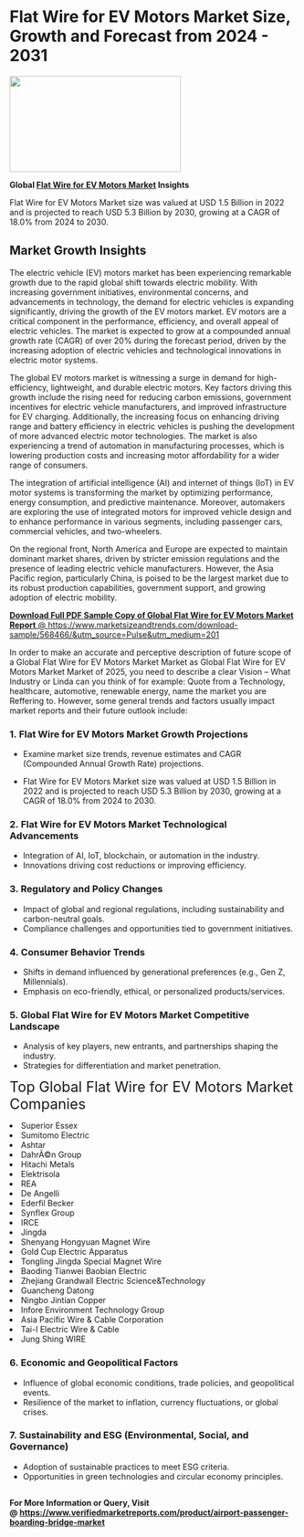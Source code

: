 <H1>Flat Wire for EV Motors Market Size, Growth and Forecast from 2024 - 2031</H1><img class="aligncenter size-medium wp-image-584254" src="https://thirdeyenews.in/wp-content/uploads/2024/09/Global-Market-Research-300x168.jpeg" alt="" width="300" height="168" /><p><strong>Global&nbsp;<a href="https://www.marketsizeandtrends.com/download-sample/568466/&amp;utm_source=Pulse&amp;utm_medium=201">Flat Wire for EV Motors Market</a> Insights</strong></p><p>Flat Wire for EV Motors Market size was valued at USD 1.5 Billion in 2022 and is projected to reach USD 5.3 Billion by 2030, growing at a CAGR of 18.0% from 2024 to 2030.</p><p><h2>Market Growth Insights</h2> <p>The electric vehicle (EV) motors market has been experiencing remarkable growth due to the rapid global shift towards electric mobility. With increasing government initiatives, environmental concerns, and advancements in technology, the demand for electric vehicles is expanding significantly, driving the growth of the EV motors market. EV motors are a critical component in the performance, efficiency, and overall appeal of electric vehicles. The market is expected to grow at a compounded annual growth rate (CAGR) of over 20% during the forecast period, driven by the increasing adoption of electric vehicles and technological innovations in electric motor systems.</p> <p><a href="#"></a></p> <p>The global EV motors market is witnessing a surge in demand for high-efficiency, lightweight, and durable electric motors. Key factors driving this growth include the rising need for reducing carbon emissions, government incentives for electric vehicle manufacturers, and improved infrastructure for EV charging. Additionally, the increasing focus on enhancing driving range and battery efficiency in electric vehicles is pushing the development of more advanced electric motor technologies. The market is also experiencing a trend of automation in manufacturing processes, which is lowering production costs and increasing motor affordability for a wider range of consumers.</p> <p>The integration of artificial intelligence (AI) and internet of things (IoT) in EV motor systems is transforming the market by optimizing performance, energy consumption, and predictive maintenance. Moreover, automakers are exploring the use of integrated motors for improved vehicle design and to enhance performance in various segments, including passenger cars, commercial vehicles, and two-wheelers.</p> <p>On the regional front, North America and Europe are expected to maintain dominant market shares, driven by stricter emission regulations and the presence of leading electric vehicle manufacturers. However, the Asia Pacific region, particularly China, is poised to be the largest market due to its robust production capabilities, government support, and growing adoption of electric mobility.</p> <p><a href="#"></p><p><span class=""><strong>Download Full PDF Sample Copy of Global Flat Wire for EV Motors Market Report</strong> @ <a href="https://www.marketsizeandtrends.com/download-sample/568466/&amp;utm_source=Pulse&amp;utm_medium=201" target="_blank">https://www.marketsizeandtrends.com/download-sample/568466/&amp;utm_source=Pulse&amp;utm_medium=201</a></span></p><p>In order to make an accurate and perceptive description of future scope of a Global&nbsp;Flat Wire for EV Motors Market Market as Global&nbsp;Flat Wire for EV Motors Market Market of 2025, you need to describe a clear Vision &ndash; What Industry or Linda can you think of for example: Quote from a Technology, healthcare, automotive, renewable energy, name the market you are Reffering to. However, some general trends and factors usually impact market reports and their future outlook include:</p><h3>1.&nbsp;<strong>Flat Wire for EV Motors Market Growth Projections</strong></h3><ul><li>Examine market size trends, revenue estimates and CAGR (Compounded Annual Growth Rate) projections.</li><li><p>Flat Wire for EV Motors Market size was valued at USD 1.5 Billion in 2022 and is projected to reach USD 5.3 Billion by 2030, growing at a CAGR of 18.0% from 2024 to 2030.</p></li></ul><h3>2.&nbsp;<strong>Flat Wire for EV Motors Market Technological Advancements</strong></h3><ul><li>Integration of AI, IoT, blockchain, or automation in the industry.</li><li>Innovations driving cost reductions or improving efficiency.</li></ul><h3>3.&nbsp;<strong>Regulatory and Policy Changes</strong></h3><ul><li>Impact of global and regional regulations, including sustainability and carbon-neutral goals.</li><li>Compliance challenges and opportunities tied to government initiatives.</li></ul><h3>4.&nbsp;<strong>Consumer Behavior Trends</strong></h3><ul><li>Shifts in demand influenced by generational preferences (e.g., Gen Z, Millennials).</li><li>Emphasis on eco-friendly, ethical, or personalized products/services.</li></ul><h3>5.&nbsp;<strong>Global Flat Wire for EV Motors Market Competitive Landscape</strong></h3><ul><li>Analysis of key players, new entrants, and partnerships shaping the industry.</li><li>Strategies for differentiation and market penetration.</li></ul><p data-pm-slice="1 1 []"><span style="color: inherit; font-family: inherit; font-size: 25px;">Top Global Flat Wire for EV Motors Market Companies</span></p><div class="" data-test-id=""><p><li>Superior Essex</li><li> Sumitomo Electric</li><li> Ashtar</li><li> DahrÃ©n Group</li><li> Hitachi Metals</li><li> Elektrisola</li><li> REA</li><li> De Angelli</li><li> Ederfil Becker</li><li> Synflex Group</li><li> IRCE</li><li> Jingda</li><li> Shenyang Hongyuan Magnet Wire</li><li> Gold Cup Electric Apparatus</li><li> Tongling Jingda Special Magnet Wire</li><li> Baoding Tianwei Baobian Electric</li><li> Zhejiang Grandwall Electric Science&Technology</li><li> Guancheng Datong</li><li> Ningbo Jintian Copper</li><li> Infore Environment Technology Group</li><li> Asia Pacific Wire & Cable Corporation</li><li> Tai-I Electric Wire & Cable</li><li> Jung Shing WIRE</li></p></div><h3>6.&nbsp;<strong>Economic and Geopolitical Factors</strong></h3><ul><li>Influence of global economic conditions, trade policies, and geopolitical events.</li><li>Resilience of the market to inflation, currency fluctuations, or global crises.</li></ul><h3>7.&nbsp;<strong>Sustainability and ESG (Environmental, Social, and Governance)</strong></h3><ul><li>Adoption of sustainable practices to meet ESG criteria.</li><li>Opportunities in green technologies and circular economy principles.</li></ul><h2><strong style="font-size: 14px;">For More Information or Query, Visit @&nbsp;</strong><a style="background-color: #ffffff; font-size: 14px;" href="https://www.marketsizeandtrends.com/report/flat-wire-for-ev-motors-market/" target="_blank">https://www.verifiedmarketreports.com/product/airport-passenger-boarding-bridge-market</a></h2>